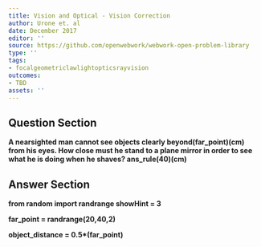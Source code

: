 ```yaml
---
title: Vision and Optical - Vision Correction
author: Urone et. al
date: December 2017
editor: ''
source: https://github.com/openwebwork/webwork-open-problem-library
type: ''
tags:
- focalgeometriclawlightopticsrayvision
outcomes:
- TBD
assets: ''
---
```


## Question Section 

<b>
A nearsighted man cannot see objects clearly beyond(far_point)(cm) from his eyes. How close must he stand to a plane mirror in order to see what he is doing when he shaves?
ans_rule(40)(cm)



## Answer Section

from random import randrange
showHint = 3

far_point  = randrange(20,40,2)

object_distance = 0.5*(far_point)